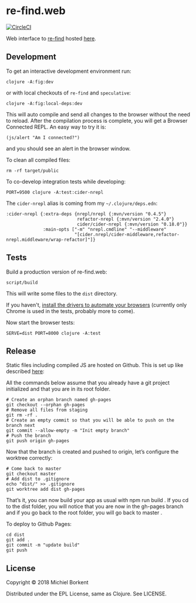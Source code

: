 # re-find.web

[![CircleCI](https://circleci.com/gh/borkdude/re-find.web/tree/master.svg?style=svg)](https://circleci.com/gh/borkdude/re-find.web/tree/master)

Web interface to [re-find](https://github.com/borkdude/re-find) hosted
[here](https://borkdude.github.io/re-find.web).

## Development

To get an interactive development environment run:

    clojure -A:fig:dev

or with local checkouts of `re-find` and `speculative`:

    clojure -A:fig:local-deps:dev

This will auto compile and send all changes to the browser without the
need to reload. After the compilation process is complete, you will
get a Browser Connected REPL. An easy way to try it is:

    (js/alert "Am I connected?")

and you should see an alert in the browser window.

To clean all compiled files:

    rm -rf target/public

To co-develop integration tests while developing:

    PORT=9500 clojure -A:test:cider-nrepl

The `cider-nrepl` alias is coming from my `~/.clojure/deps.edn`:

```
:cider-nrepl {:extra-deps {nrepl/nrepl {:mvn/version "0.4.5"}
                           refactor-nrepl {:mvn/version "2.4.0"}
                           cider/cider-nrepl {:mvn/version "0.18.0"}}
              :main-opts ["-m" "nrepl.cmdline" "--middleware"
                          "[cider.nrepl/cider-middleware,refactor-nrepl.middleware/wrap-refactor]"]}
```

## Tests

Build a production version of re-find.web:

    script/build

This will write some files to the `dist` directory.

If you haven't, [install the drivers to automate your
browsers](https://github.com/igrishaev/etaoin#installing-drivers) (currently
only Chrome is used in the tests, probably more to come).

Now start the browser tests:

    SERVE=dist PORT=8000 clojure -A:test

## Release

Static files including compiled JS are hosted on Github. This is set up like
described
[here](https://medium.com/linagora-engineering/deploying-your-js-app-to-github-pages-the-easy-way-or-not-1ef8c48424b7):

All the commands below assume that you already have a git project initialized and that you are in its root folder.

```
# Create an orphan branch named gh-pages
git checkout --orphan gh-pages
# Remove all files from staging
git rm -rf .
# Create an empty commit so that you will be able to push on the branch next
git commit --allow-empty -m "Init empty branch"
# Push the branch
git push origin gh-pages
```

Now that the branch is created and pushed to origin, let’s configure the worktree correctly:

```
# Come back to master
git checkout master
# Add dist to .gitignore
echo "dist/" >> .gitignore
git worktree add dist gh-pages
```

That’s it, you can now build your app as usual with npm run build . If you cd to
the dist folder, you will notice that you are now in the gh-pages branch and if
you go back to the root folder, you will go back to master .

To deploy to Github Pages:

```
cd dist
git add .
git commit -m "update build"
git push
```

## License

Copyright © 2018 Michiel Borkent

Distributed under the EPL License, same as Clojure. See LICENSE.
